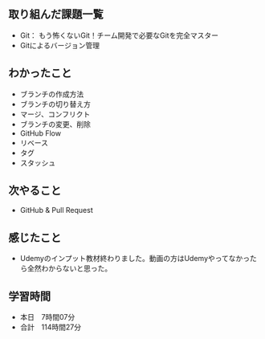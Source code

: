 ## 取り組んだ課題一覧
- Git： もう怖くないGit！チーム開発で必要なGitを完全マスター
- Gitによるバージョン管理
## わかったこと
- ブランチの作成方法
- ブランチの切り替え方
- マージ、コンフリクト
- ブランチの変更、削除
- GitHub Flow
- リベース
- タグ
- スタッシュ
## 次やること
- GitHub & Pull Request
## 感じたこと
- Udemyのインプット教材終わりました。動画の方はUdemyやってなかったら全然わからないと思った。
## 学習時間
- 本日　7時間07分
- 合計　114時間27分
